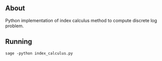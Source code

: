 ## About
Python implementation of index calculus method to compute discrete log problem.

## Running
```sage -python index_calculus.py```
